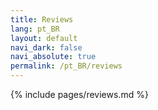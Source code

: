 ```yaml
---
title: Reviews
lang: pt_BR
layout: default
navi_dark: false
navi_absolute: true
permalink: /pt_BR/reviews
---
```


{% include pages/reviews.md %} 
